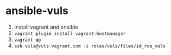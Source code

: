 # ansible-vuls

1. install vagrant and ansible
2. `vagrant plugin install vagrant-hostmanager`
3. `vagrant up`
4. `ssh vuls@vuls.vagrant.com -i roles/vuls/files/id_rsa_vuls`
